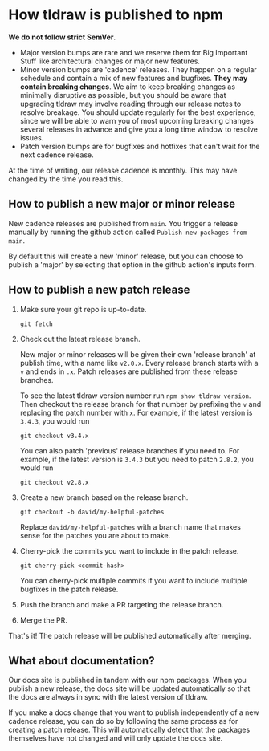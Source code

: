 # How tldraw is published to npm

**We do not follow strict SemVer**.

- Major version bumps are rare and we reserve them for Big Important Stuff like architectural changes or major new features.
- Minor version bumps are 'cadence' releases. They happen on a regular schedule and contain a mix of new features and bugfixes. **They may contain breaking changes**. We aim to keep breaking changes as minimally disruptive as possible, but you should be aware that upgrading tldraw may involve reading through our release notes to resolve breakage. You should update regularly for the best experience, since we will be able to warn you of most upcoming breaking changes several releases in advance and give you a long time window to resolve issues.
- Patch version bumps are for bugfixes and hotfixes that can't wait for the next cadence release.

At the time of writing, our release cadence is monthly. This may have changed by the time you read this.

## How to publish a new major or minor release

New cadence releases are published from `main`. You trigger a release manually by running the github action called `Publish new packages from main`.

By default this will create a new 'minor' release, but you can choose to publish a 'major' by selecting that option in the github action's inputs form.

## How to publish a new patch release

1. Make sure your git repo is up-to-date.

   `git fetch`

2. Check out the latest release branch.

   New major or minor releases will be given their own 'release branch' at publish time, with a name like `v2.0.x`. Every release branch starts with a `v` and ends in `.x`. Patch releases are published from these release branches.

   To see the latest tldraw version number run `npm show tldraw version`. Then checkout the release branch for that number by prefixing the `v` and replacing the patch number with `x`. For example, if the latest version is `3.4.3`, you would run

   `git checkout v3.4.x`

   You can also patch 'previous' release branches if you need to. For example, if the latest version is `3.4.3` but you need to patch `2.8.2`, you would run

   `git checkout v2.8.x`

3. Create a new branch based on the release branch.

   `git checkout -b david/my-helpful-patches`

   Replace `david/my-helpful-patches` with a branch name that makes sense for the patches you are about to make.

4. Cherry-pick the commits you want to include in the patch release.

   `git cherry-pick <commit-hash>`

   You can cherry-pick multiple commits if you want to include multiple bugfixes in the patch release.

5. Push the branch and make a PR targeting the release branch.

6. Merge the PR.

That's it! The patch release will be published automatically after merging.

## What about documentation?

Our docs site is published in tandem with our npm packages. When you publish a new release, the docs site will be updated automatically so that the docs are always in sync with the latest version of tldraw.

If you make a docs change that you want to publish independently of a new cadence release, you can do so by following the same process as for creating a patch release. This will automatically detect that the packages themselves have not changed and will only update the docs site.
